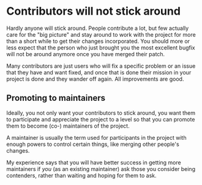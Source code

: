 # Contributors will not stick around

Hardly anyone will stick around. People contribute a lot, but few actually
care for the "big picture" and stay around to work with the project for more
than a short while to get their changes incorporated. You should more or less
expect that the person who just brought you the most excellent bugfix will
not be around anymore once you have merged their patch.

Many contributors are just users who will fix a specific problem or an issue
that they have and want fixed, and once that is done their mission in your
project is done and they wander off again. All improvements are good.

## Promoting to maintainers

Ideally, you not only want your contributors to stick around, you want them to
participate and appreciate the project to a level so that you can promote
them to become (co-) maintainers of the project.

A maintainer is usually the term used for participants in the project with
enough powers to control certain things, like merging other people's changes.

My experience says that you will have better success in getting more
maintainers if *you* (as an existing maintainer) ask those you consider being
contenders, rather than waiting and hoping for them to ask.
